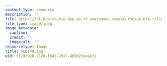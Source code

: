 ```yaml
---
content_type: resource
description: ''
file: https://ol-ocw-studio-app-qa.s3.amazonaws.com/courses/4-614-religious-architecture-and-islamic-cultures-fall-2002/cf19c9287126f8452917480d23eeae21_SLD149.jpg
file_type: image/jpeg
image_metadata:
  caption: ''
  credit: ''
  image-alt: ''
resourcetype: Image
title: SLD149.jpg
uid: cf19c928-7126-f845-2917-480d23eeae21
---
```

